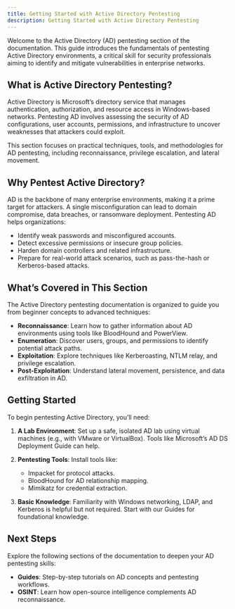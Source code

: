 ```yaml
---
title: Getting Started with Active Directory Pentesting
description: Getting Started with Active Directory Pentesting
---
```


Welcome to the Active Directory (AD) pentesting section of the documentation. This guide introduces the fundamentals of pentesting Active Directory environments, a critical skill for security professionals aiming to identify and mitigate vulnerabilities in enterprise networks.

## What is Active Directory Pentesting?

Active Directory is Microsoft’s directory service that manages authentication, authorization, and resource access in Windows-based networks. Pentesting AD involves assessing the security of AD configurations, user accounts, permissions, and infrastructure to uncover weaknesses that attackers could exploit.

This section focuses on practical techniques, tools, and methodologies for AD pentesting, including reconnaissance, privilege escalation, and lateral movement.

## Why Pentest Active Directory?

AD is the backbone of many enterprise environments, making it a prime target for attackers. A single misconfiguration can lead to domain compromise, data breaches, or ransomware deployment. Pentesting AD helps organizations:

 - Identify weak passwords and misconfigured accounts.
 - Detect excessive permissions or insecure group policies.
 - Harden domain controllers and related infrastructure.
 - Prepare for real-world attack scenarios, such as pass-the-hash or Kerberos-based attacks.

## What’s Covered in This Section

The Active Directory pentesting documentation is organized to guide you from beginner concepts to advanced techniques:

 - **Reconnaissance**: Learn how to gather information about AD environments using tools like BloodHound and PowerView.
 - **Enumeration**: Discover users, groups, and permissions to identify potential attack paths.
 - **Exploitation**: Explore techniques like Kerberoasting, NTLM relay, and privilege escalation.
 - **Post-Exploitation**: Understand lateral movement, persistence, and data exfiltration in AD.



## Getting Started

To begin pentesting Active Directory, you’ll need:

1. **A Lab Environment**: Set up a safe, isolated AD lab using virtual machines (e.g., with VMware or VirtualBox). Tools like Microsoft’s AD DS Deployment Guide can help.


2. **Pentesting Tools**: Install tools like:
    - Impacket for protocol attacks.
    - BloodHound for AD relationship mapping.
    - Mimikatz for credential extraction.

3. **Basic Knowledge**: Familiarity with Windows networking, LDAP, and Kerberos is helpful but not required. Start with our Guides for foundational knowledge.

## Next Steps

Explore the following sections of the documentation to deepen your AD pentesting skills:

 - **Guides**: Step-by-step tutorials on AD concepts and pentesting workflows.
 - **OSINT**: Learn how open-source intelligence complements AD reconnaissance.